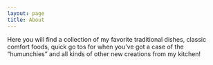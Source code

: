 ```yaml
---
layout: page
title: About
---
```


Here you will find a collection of my favorite traditional dishes, classic comfort foods, quick go tos for when you’ve got a case of the “humunchies” and all kinds of other new creations from my kitchen!